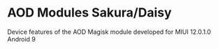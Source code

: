 # AOD Modules Sakura/Daisy
Device features of the AOD Magisk module developed for MIUI 12.0.1.0 Android 9
